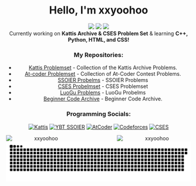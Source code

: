 <h1 align="center">Hello, I'm xxyoohoo </h1>
<!--<h2 align="center"> Vocalist, Flautist, Pianist, Swimmer, Debater, Programmer! <3</h2> -->
  
<!-- Page views and stuff -->

<section align = "center">
<img src="https://img.shields.io/github/last-commit/xxyoohoo/KattisJudge.cpp?style=for-the-badge">
<img src="https://komarev.com/ghpvc/?username=xxyoohoo&style=for-the-badge">
<img src="https://img.shields.io/github/followers/xxyoohoo?style=for-the-badge&color=blueviolet">

<section align = "center">
 Currently working on <strong>Kattis Archive & CSES Problem Set</strong> & learning <strong>C++, Python, HTML, and CSS!</strong>
</section>

<h3 align="center">My Repositories:</h3>

- [Kattis Problemset](https://github.com/xxyoohoo/KattisJudge.cpp) - Collection of the Kattis Archive Problems.
- [At-coder Problemset](https://github.com/xxyoohoo/AtCoder-Japan) - Collection of At-Coder Contest Problems.
- [SSOIER Probelms](https://github.com/xxyoohoo/SSOIER) - SSOIER Problems
- [CSES Probelmset](https://github.com/xxyoohoo/CSES) - CSES Problemset
- [LuoGu Problems](https://github.com/xxyoohoo/Luogu) - LuoGu Probelms
- [Beginner Code Archive](https://github.com/xxyoohoo/Random-Stuff ) - Beginner Code Archive.


<!-- Socials notes -->
 <h3 align="center"> Programming Socials:</h3>

<p align="center">
  <a href="https://open.kattis.com/users/xxyoohoo" target="_blank"><img class="social-icon" src="https://open.kattis.com/images/site-logo?v=0a3f6018aacf449381741e45cf0ff6ba" alt="Kattis" height="60" width="70"/></a>
  <a href="http://ybt.ssoier.cn:8088/userinfo.php?name=xxyoohoo" target="_blank"><img class="social-icon" src="https://encrypted-tbn0.gstatic.com/images?q=tbn:ANd9GcQTa-kW9ZL1Mzw7KhWuvyM5pus5_CyX5mRtcQ&s" alt="YBT SSOIER" height="60" width="150"/></a>
  <a href="https://atcoder.jp/users/xxyoohoo" target="_blank"><img class="social-icon" src="https://encrypted-tbn0.gstatic.com/images?q=tbn:ANd9GcSm_pVNsGfvZFQPUeet8KaNJJo5ohykVnIhHQ&s" alt="AtCoder" height="60" width="80"/></a>
  <a href="https://codeforces.com/profile/xxyoohoo" target="_blank"><img class="social-icon" src="https://raw.githubusercontent.com/rahuldkjain/github-profile-readme-generator/master/src/images/icons/Social/codeforces.svg" alt="Codeforces" height="60" width="80"/></a>
  <a href="https://cses.fi/user/213100" target="_blank"><img class="social-icon" src="https://codeforces.com/predownloaded/f6/f0/f6f0e86fb061ff07cda7c345feb0175382d57a35.png" alt="CSES" height="60" width="80"/></a>

<!-- Languages stuff -->
<!-- <h3 align="center">Languages:</h3>

<p align="center">
  <a href="https://www.w3schools.com/cpp/" target="_blank" rel="noreferrer"><img src="https://raw.githubusercontent.com/devicons/devicon/master/icons/cplusplus/cplusplus-original.svg" alt="cplusplus" width="40" height="40"/></a>
  <a href="https://www.w3schools.com/css/" target="_blank" rel="noreferrer"><img src="https://raw.githubusercontent.com/devicons/devicon/master/icons/css3/css3-original-wordmark.svg" alt="css3" width="40" height="40"/></a>
  <a href="https://www.w3.org/html/" target="_blank" rel="noreferrer"><img src="https://raw.githubusercontent.com/devicons/devicon/master/icons/html5/html5-original-wordmark.svg" alt="html5" width="40" height="40"/></a>
  <a href="https://www.python.org" target="_blank" rel="noreferrer"><img src="https://raw.githubusercontent.com/devicons/devicon/master/icons/python/python-original.svg" alt="python" width="40" height="40"/></a>
</p>


<!-- stats -->



<p><img align="left" src="https://github-readme-stats.vercel.app/api?username=xxyoohoo&show_icons=true&locale=en" alt="xxyoohoo" width="40%" height="40%" /></p>
<p><img align="right" src="https://github-readme-streak-stats.herokuapp.com/?user=xxyoohoo&" alt="xxyoohoo" width="40%" height="40%" /></p>


<!-- Snake GIF -->
<p align="center">
  <img src="https://github.com/xxyoohoo/xxyoohoo/blob/output/github-snake-dark.svg" alt="snake gif" />
</p>
